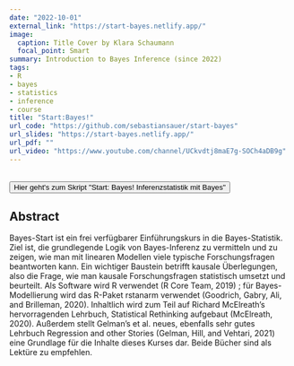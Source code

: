```yaml
---
date: "2022-10-01"
external_link: "https://start-bayes.netlify.app/"
image:
  caption: Title Cover by Klara Schaumann
  focal_point: Smart
summary: Introduction to Bayes Inference (since 2022) 
tags:
- R
- bayes
- statistics
- inference
- course
title: "Start:Bayes!"
url_code: "https://github.com/sebastiansauer/start-bayes"
url_slides: "https://start-bayes.netlify.app/"
url_pdf: ""
url_video: "https://www.youtube.com/channel/UCkvdtj8maE7g-SOCh4aDB9g"
---
```

</br>

  <button onclick="window.location.href='https://start-bayes.netlify.app/';">
     Hier geht's zum Skript "Start: Bayes! Inferenzstatistik mit Bayes"
    </button>



</br>


## Abstract

Bayes-Start ist ein frei verfügbarer Einführungskurs in die Bayes-Statistik. Ziel ist, die grundlegende Logik von Bayes-Inferenz zu vermitteln und zu zeigen, wie man mit linearen Modellen viele typische Forschungsfragen beantworten kann. Ein wichtiger Baustein betrifft kausale Überlegungen, also die Frage, wie man kausale Forschungsfragen statistisch umsetzt und beurteilt. Als Software wird R verwendet (R Core Team, 2019) ; für Bayes-Modellierung wird das R-Paket rstanarm verwendet (Goodrich, Gabry, Ali, and Brilleman, 2020). Inhaltlich wird zum Teil auf Richard McElreath’s hervorragenden Lehrbuch, Statistical Rethinking aufgebaut (McElreath, 2020). Außerdem stellt Gelman’s et al. neues, ebenfalls sehr gutes Lehrbuch Regression and other Stories (Gelman, Hill, and Vehtari, 2021) eine Grundlage für die Inhalte dieses Kurses dar. Beide Bücher sind als Lektüre zu empfehlen.


